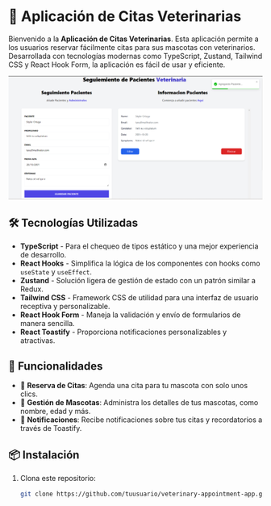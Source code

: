 # 🐾 Aplicación de Citas Veterinarias

Bienvenido a la **Aplicación de Citas Veterinarias**. Esta aplicación permite a los usuarios reservar fácilmente citas para sus mascotas con veterinarios. Desarrollada con tecnologías modernas como TypeScript, Zustand, Tailwind CSS y React Hook Form, la aplicación es fácil de usar y eficiente.

![Citas Veterinarias](src/assets/imgVeterinaria.png)

## 🛠️ Tecnologías Utilizadas

- **TypeScript** - Para el chequeo de tipos estático y una mejor experiencia de desarrollo.
- **React Hooks** - Simplifica la lógica de los componentes con hooks como `useState` y `useEffect`.
- **Zustand** - Solución ligera de gestión de estado con un patrón similar a Redux.
- **Tailwind CSS** - Framework CSS de utilidad para una interfaz de usuario receptiva y personalizable.
- **React Hook Form** - Maneja la validación y envío de formularios de manera sencilla.
- **React Toastify** - Proporciona notificaciones personalizables y atractivas.

## 🚀 Funcionalidades

- 📅 **Reserva de Citas**: Agenda una cita para tu mascota con solo unos clics.
- 🐾 **Gestión de Mascotas**: Administra los detalles de tus mascotas, como nombre, edad y más.
- 📧 **Notificaciones**: Recibe notificaciones sobre tus citas y recordatorios a través de Toastify.

## 📦 Instalación

1. Clona este repositorio: 
   ```bash
   git clone https://github.com/tuusuario/veterinary-appointment-app.git
